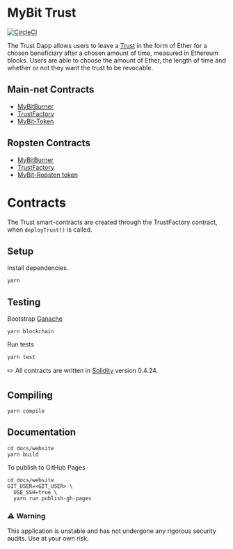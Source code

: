 # MyBit Trust
[![CircleCI](https://circleci.com/gh/MyBitFoundation/MyBit-Trust.tech.svg?style=shield)](https://circleci.com/gh/MyBitFoundation/MyBit-Trust.tech)

The Trust Dapp allows users to leave a [Trust](https://www.investopedia.com/terms/t/trust-fund.asp) in the form of Ether for a chosen beneficiary after a chosen amount of time, measured in Ethereum blocks. Users are able to choose the amount of Ether, the length of time and whether or not they want the trust to be revocable. 


## Main-net Contracts

* [MyBitBurner](https://etherscan.io/address/0x507ca44958dfd52eda1e2cf4ac368d7553962ea3)
* [TrustFactory](https://etherscan.io/address/0xfe03084c34b2dc3a171f9a738f4e478707666f0f)
* [MyBit-Token](https://etherscan.io/token/0x5d60d8d7ef6d37e16ebabc324de3be57f135e0bc)

## Ropsten Contracts 

* [MyBitBurner](https://ropsten.etherscan.io/address/0x733b124fbf283c32c1e3c59f434d9700d60bf1a4#code)
* [TrustFactory](https://ropsten.etherscan.io/address/0x38d07b2f1f6fcc37b80b9ce4c13adf678ca0097e)
* [MyBit-Ropsten token](https://ropsten.etherscan.io/address/0xbb07c8c6e7CD15E2E6F944a5C2CAC056c5476151)

# Contracts

The Trust smart-contracts are created through the TrustFactory contract, when `deployTrust()` is called. 

## Setup

Install dependencies.

`yarn`

## Testing 

Bootstrap [Ganache](https://truffleframework.com/ganache)

`yarn blockchain`

Run tests 

`yarn test`

✏️ All contracts are written in [Solidity](https://solidity.readthedocs.io/en/v0.4.24/) version 0.4.24.

## Compiling 

`yarn compile`

## Documentation

```
cd docs/website
yarn build
```

To publish to GitHub Pages

```
cd docs/website
GIT_USER=<GIT_USER> \
  USE_SSH=true \
  yarn run publish-gh-pages
```

### ⚠️ Warning 
This application is unstable and has not undergone any rigorous security audits. Use at your own risk. 
